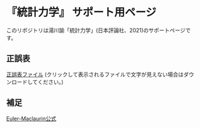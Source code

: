 # 『統計力学』 サポート用ページ

このリポジトリは湯川諭「統計力学」(日本評論社、2021)のサポートページです。

## 正誤表

[正誤表ファイル](https://github.com/stsykw/StatisticalMechanics-support/blob/main/corrections.pdf)
(クリックして表示されるファイルで文字が見えない場合はダウンロードしてください。)

## 補足

[Euler-Maclaurin公式](https://gist.github.com/stsykw/f1a9e193e2740d405592867631e8a6a4)
